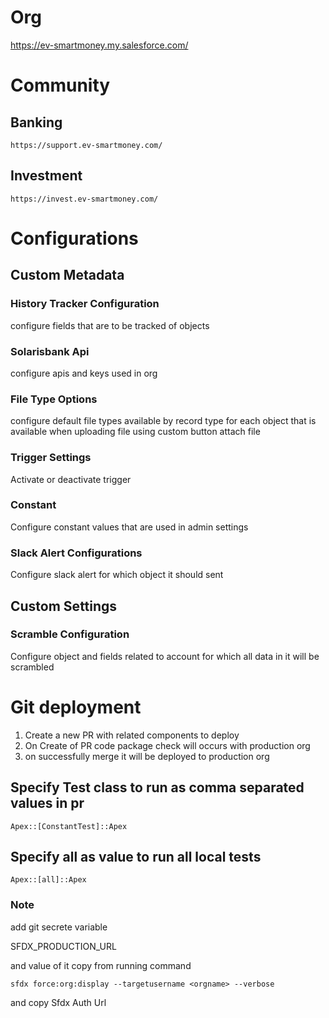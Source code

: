 # Org
https://ev-smartmoney.my.salesforce.com/

# Community 

## Banking
    https://support.ev-smartmoney.com/

## Investment
    https://invest.ev-smartmoney.com/


# Configurations

## Custom Metadata

### History Tracker Configuration
configure fields that are to be tracked of objects 

### Solarisbank Api
configure  apis and keys used in org

### File Type Options
configure default file types available by record type for each object that is available when uploading file using custom button attach file

### Trigger Settings
Activate or deactivate trigger

### Constant
Configure constant values that are used in admin settings

### Slack Alert Configurations
Configure slack alert for which object it should sent

## Custom Settings

### Scramble Configuration	
Configure object and fields related to account for which all data in it will be scrambled






# Git deployment

1. Create a new PR with related components to deploy
2. On Create of PR code package check will occurs with production org
3. on successfully merge it will be deployed to production org

## Specify Test class to run as comma separated values in pr

    Apex::[ConstantTest]::Apex

## Specify all as value to run all local tests

    Apex::[all]::Apex



### Note
add git secrete variable

SFDX_PRODUCTION_URL

and value of it copy from running command

`sfdx force:org:display --targetusername <orgname> --verbose`

and copy Sfdx Auth Url